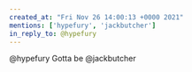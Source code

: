 ```yaml
---
created_at: "Fri Nov 26 14:00:13 +0000 2021"
mentions: ['hypefury', 'jackbutcher']
in_reply_to: @hypefury
---
```


@hypefury Gotta be @jackbutcher